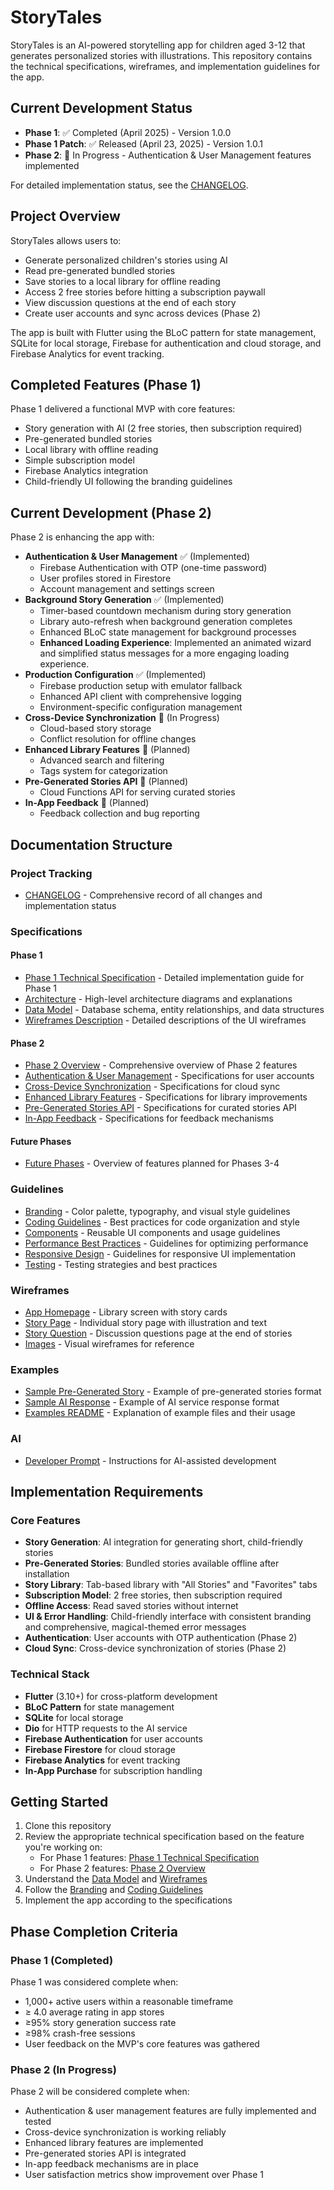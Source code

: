 # StoryTales

StoryTales is an AI-powered storytelling app for children aged 3-12 that generates personalized stories with illustrations. This repository contains the technical specifications, wireframes, and implementation guidelines for the app.

## Current Development Status

- **Phase 1**: ✅ Completed (April 2025) - Version 1.0.0
- **Phase 1 Patch**: ✅ Released (April 23, 2025) - Version 1.0.1
- **Phase 2**: 🚧 In Progress - Authentication & User Management features implemented

For detailed implementation status, see the [CHANGELOG](docs/CHANGELOG.md).

## Project Overview

StoryTales allows users to:
- Generate personalized children's stories using AI
- Read pre-generated bundled stories
- Save stories to a local library for offline reading
- Access 2 free stories before hitting a subscription paywall
- View discussion questions at the end of each story
- Create user accounts and sync across devices (Phase 2)

The app is built with Flutter using the BLoC pattern for state management, SQLite for local storage, Firebase for authentication and cloud storage, and Firebase Analytics for event tracking.

## Completed Features (Phase 1)

Phase 1 delivered a functional MVP with core features:
- Story generation with AI (2 free stories, then subscription required)
- Pre-generated bundled stories
- Local library with offline reading
- Simple subscription model
- Firebase Analytics integration
- Child-friendly UI following the branding guidelines

## Current Development (Phase 2)

Phase 2 is enhancing the app with:
- **Authentication & User Management** ✅ (Implemented)
  - Firebase Authentication with OTP (one-time password)
  - User profiles stored in Firestore
  - Account management and settings screen
- **Background Story Generation** ✅ (Implemented)
  - Timer-based countdown mechanism during story generation
  - Library auto-refresh when background generation completes
  - Enhanced BLoC state management for background processes
  - **Enhanced Loading Experience**: Implemented an animated wizard and simplified status messages for a more engaging loading experience.
- **Production Configuration** ✅ (Implemented)
  - Firebase production setup with emulator fallback
  - Enhanced API client with comprehensive logging
  - Environment-specific configuration management
- **Cross-Device Synchronization** 🚧 (In Progress)
  - Cloud-based story storage
  - Conflict resolution for offline changes
- **Enhanced Library Features** 📅 (Planned)
  - Advanced search and filtering
  - Tags system for categorization
- **Pre-Generated Stories API** 📅 (Planned)
  - Cloud Functions API for serving curated stories
- **In-App Feedback** 📅 (Planned)
  - Feedback collection and bug reporting

## Documentation Structure

### Project Tracking

- [CHANGELOG](docs/CHANGELOG.md) - Comprehensive record of all changes and implementation status

### Specifications

#### Phase 1
- [Phase 1 Technical Specification](docs/specification/phase-one-technical-specification.md) - Detailed implementation guide for Phase 1
- [Architecture](docs/specification/architecture.md) - High-level architecture diagrams and explanations
- [Data Model](docs/specification/data-model.md) - Database schema, entity relationships, and data structures
- [Wireframes Description](docs/specification/wireframes-description.md) - Detailed descriptions of the UI wireframes

#### Phase 2
- [Phase 2 Overview](docs/specification/phase-two/overview.md) - Comprehensive overview of Phase 2 features
- [Authentication & User Management](docs/specification/phase-two/authentication-user-management.md) - Specifications for user accounts
- [Cross-Device Synchronization](docs/specification/phase-two/cross-device-synchronization.md) - Specifications for cloud sync
- [Enhanced Library Features](docs/specification/phase-two/enhanced-library-features.md) - Specifications for library improvements
- [Pre-Generated Stories API](docs/specification/phase-two/pre-generated-stories-api.md) - Specifications for curated stories API
- [In-App Feedback](docs/specification/phase-two/in-app-feedback.md) - Specifications for feedback mechanisms

#### Future Phases
- [Future Phases](docs/specification/future-phases.md) - Overview of features planned for Phases 3-4

### Guidelines

- [Branding](docs/guidelines/branding.md) - Color palette, typography, and visual style guidelines
- [Coding Guidelines](docs/guidelines/coding-guidelines.md) - Best practices for code organization and style
- [Components](docs/guidelines/components.md) - Reusable UI components and usage guidelines
- [Performance Best Practices](docs/guidelines/performance-best-practices.md) - Guidelines for optimizing performance
- [Responsive Design](docs/guidelines/responsive-design.md) - Guidelines for responsive UI implementation
- [Testing](docs/guidelines/testing.md) - Testing strategies and best practices

### Wireframes

- [App Homepage](wireframes/app-homepage.txt) - Library screen with story cards
- [Story Page](wireframes/story-page.txt) - Individual story page with illustration and text
- [Story Question](wireframes/story-question.txt) - Discussion questions page at the end of stories
- [Images](wireframes/images/) - Visual wireframes for reference

### Examples

- [Sample Pre-Generated Story](docs/examples/sample-pre-generated-story.json) - Example of pre-generated stories format
- [Sample AI Response](docs/examples/sample-ai-response.json) - Example of AI service response format
- [Examples README](docs/examples/README.md) - Explanation of example files and their usage

### AI

- [Developer Prompt](docs/ai/developer-prompt.md) - Instructions for AI-assisted development

## Implementation Requirements

### Core Features

- **Story Generation**: AI integration for generating short, child-friendly stories
- **Pre-Generated Stories**: Bundled stories available offline after installation
- **Story Library**: Tab-based library with "All Stories" and "Favorites" tabs
- **Subscription Model**: 2 free stories, then subscription required
- **Offline Access**: Read saved stories without internet
- **UI & Error Handling**: Child-friendly interface with consistent branding and comprehensive, magical-themed error messages
- **Authentication**: User accounts with OTP authentication (Phase 2)
- **Cloud Sync**: Cross-device synchronization of stories (Phase 2)

### Technical Stack

- **Flutter** (3.10+) for cross-platform development
- **BLoC Pattern** for state management
- **SQLite** for local storage
- **Dio** for HTTP requests to the AI service
- **Firebase Authentication** for user accounts
- **Firebase Firestore** for cloud storage
- **Firebase Analytics** for event tracking
- **In-App Purchase** for subscription handling

## Getting Started

1. Clone this repository
2. Review the appropriate technical specification based on the feature you're working on:
   - For Phase 1 features: [Phase 1 Technical Specification](docs/specification/phase-one-technical-specification.md)
   - For Phase 2 features: [Phase 2 Overview](docs/specification/phase-two/overview.md)
3. Understand the [Data Model](docs/specification/data-model.md) and [Wireframes](docs/specification/wireframes-description.md)
4. Follow the [Branding](docs/guidelines/branding.md) and [Coding Guidelines](docs/guidelines/coding-guidelines.md)
5. Implement the app according to the specifications

## Phase Completion Criteria

### Phase 1 (Completed)

Phase 1 was considered complete when:
- 1,000+ active users within a reasonable timeframe
- ≥ 4.0 average rating in app stores
- ≥95% story generation success rate
- ≥98% crash-free sessions
- User feedback on the MVP's core features was gathered

### Phase 2 (In Progress)

Phase 2 will be considered complete when:
- Authentication & user management features are fully implemented and tested
- Cross-device synchronization is working reliably
- Enhanced library features are implemented
- Pre-generated stories API is integrated
- In-app feedback mechanisms are in place
- User satisfaction metrics show improvement over Phase 1
